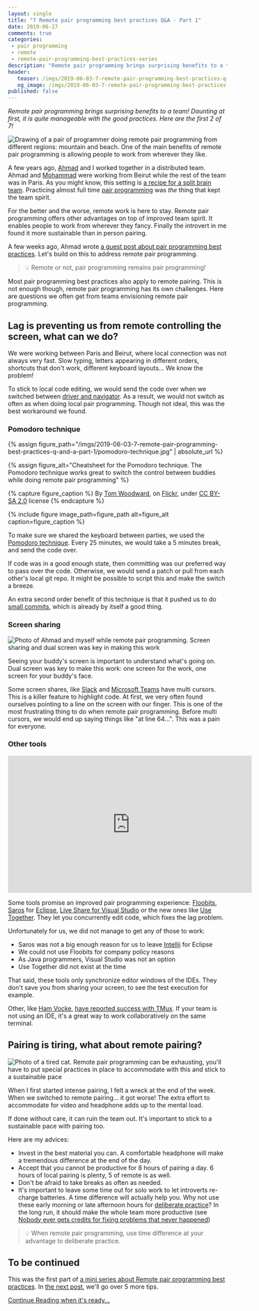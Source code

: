 ```yaml
---
layout: single
title: "7 Remote pair programming best practices Q&A - Part 1"
date: 2019-06-27
comments: true
categories:
 - pair programming
 - remote
 - remote-pair-programming-best-practices-series
description: "Remote pair programming brings surprising benefits to a team! Daunting at first, it is quite manageable with the good practices. Learn how to workaround the connection lag with the pomodoro technique. Remote pair programming is also tiring, here are a few habits to stick to a sustainable pace."
header:
   teaser: /imgs/2019-06-03-7-remote-pair-programming-best-practices-q-and-a-part-1/remote-pairing-teaser.jpeg
   og_image: /imgs/2019-06-03-7-remote-pair-programming-best-practices-q-and-a-part-1/remote-pairing-og.jpeg
published: false
---
```

_Remote pair programming brings surprising benefits to a team! Daunting at first, it is quite manageable with the good practices. Here are the first 2 of 7!_

![Drawing of a pair of programmer doing remote pair programming from different regions: mountain and beach. One of the main benefits of remote pair programming is allowing people to work from wherever they like.]({{site.url}}/imgs/2019-06-03-7-remote-pair-programming-best-practices-q-and-a-part-1/remote-pairing.jpeg)

A few years ago, [Ahmad](https://ahmadatwi.me) and I worked together in a distributed team. Ahmad and [Mohammad](https://www.linkedin.com/in/mohammad-rida-a2084527/?originalSubdomain=lb) were working from Beirut while the rest of the team was in Paris. As you might know, this setting is [a recipe for a split brain team](https://martinfowler.com/articles/remote-or-co-located.html). Practicing almost full time [pair programming](/categories/#pair-programming) was _the_ thing that kept the team spirit.

For the better and the worse, remote work is here to stay. Remote pair programming offers other advantages on top of improved team spirit. It enables people to work from wherever they fancy. Finally the introvert in me found it more sustainable than in person pairing.

A few weeks ago, Ahmad wrote [a guest post about pair programming best practices](/10-pair-programming-questions-answers/). Let's build on this to address remote pair programming.

> 💡 Remote or not, pair programming remains pair programming!

Most pair programming best practices also apply to remote pairing. This is not enough though, remote pair programming has its own challenges. Here are questions we often get from teams envisioning remote pair programming.

## Lag is preventing us from remote controlling the screen, what can we do?

We were working between Paris and Beirut, where local connection was not always very fast. Slow typing, letters appearing in different orders, shortcuts that don't work, different keyboard layouts... We know the problem!

To stick to local code editing, we would send the code over when we switched between [driver and navigator](https://gist.github.com/jordanpoulton/607a8854673d9f22c696). As a result, we would not switch as often as when doing local pair programming. Though not ideal, this was the best workaround we found.

### Pomodoro technique

{% assign figure_path="/imgs/2019-06-03-7-remote-pair-programming-best-practices-q-and-a-part-1/pomodoro-technique.jpg" | absolute_url %}
    
{% assign figure_alt="Cheatsheet for the Pomodoro technique. The Pomodoro technique works great to switch the control between buddies while doing remote pair programming" %}
    
{% capture figure_caption %}
By [Tom Woodward](https://www.flickr.com/photos/bionicteaching/), on [Flickr](https://www.flickr.com/photos/bionicteaching/45191993455), under [CC BY-SA 2.0](https://creativecommons.org/licenses/by-sa/2.0/) license
{% endcapture %}
    
{% include figure image_path=figure_path alt=figure_alt caption=figure_caption %}

To make sure we shared the keyboard between parties, we used the [Pomodoro technique](https://en.wikipedia.org/wiki/Pomodoro_Technique). Every 25 minutes, we would take a 5 minutes break, and send the code over.

If code was in a good enough state, then committing was our preferred way to pass over the code. Otherwise, we would send a patch or pull from each other's local git repo. It might be possible to script this and make the switch a breeze.

An extra second order benefit of this technique is that it pushed us to do [small commits](http://www.conifersystems.com/2008/11/05/the-benefits-of-small-commits/), which is already by itself a good thing.

### Screen sharing

![Photo of Ahmad and myself while remote pair programming. Screen sharing and dual screen was key in making this work]({{site.url}}/imgs/2019-06-03-7-remote-pair-programming-best-practices-q-and-a-part-1/remote-pairing-setup.resized.jpg)

Seeing your buddy's screen is important to understand what's going on. Dual screen was key to make this work: one screen for the work, one screen for your buddy's face.

Some screen shares, like [Slack](https://slack.com) and [Microsoft Teams](https://teams.microsoft.com/downloads) have multi cursors. This is a killer feature to highlight code. At first, we very often found ourselves pointing to a line on the screen with our finger. This is one of the most frustrating thing to do when remote pair programming. Before multi cursors, we would end up saying things like "at line 64...". This was a pain for everyone.

### Other tools

<iframe width="560" height="315" src="https://www.youtube.com/embed/vq5FzSPmu-I" frameborder="0" allow="accelerometer; autoplay; encrypted-media; gyroscope; picture-in-picture" allowfullscreen></iframe>

Some tools promise an improved pair programming experience: [Floobits](https://floobits.com/), [Saros](https://www.saros-project.org/) for [Eclipse](https://www.eclipse.org/ide/), [Live Share for Visual Studio](https://visualstudio.microsoft.com/services/live-share/) or the new ones like [Use Together](https://www.use-together.com/). They let you concurrently edit code, which fixes the lag problem.

Unfortunately for us, we did not manage to get any of those to work:

*   Saros was not a big enough reason for us to leave [Intellij](https://www.jetbrains.com/idea/) for Eclipse
*   We could not use Floobits for company policy reasons
*   As Java programmers, Visual Studio was not an option
*   Use Together did not exist at the time

That said, these tools only synchronize editor windows of the IDEs. They don't save you from sharing your screen, to see the test execution for example.

Other, like [Ham Vocke](https://www.hamvocke.com/), [have reported success with TMux](https://www.hamvocke.com/blog/remote-pair-programming-with-tmux/). If your team is not using an IDE, it's a great way to work collaboratively on the same terminal.

## Pairing is tiring, what about remote pairing?

![Photo of a tired cat. Remote pair programming can be exhausting, you'll have to put special practices in place to accommodate with this and stick to a sustainable pace]({{site.url}}/imgs/2019-06-03-7-remote-pair-programming-best-practices-q-and-a-part-1/tired-cat.jpg)

When I first started intense pairing, I felt a wreck at the end of the week. When we switched to remote pairing... it got worse! The extra effort to accommodate for video and headphone adds up to the mental load.

If done without care, it can ruin the team out. It's important to stick to a sustainable pace with pairing too.

Here are my advices:

*   Invest in the best material you can. A comfortable headphone will make a tremendous difference at the end of the day.
*   Accept that you cannot be productive for 8 hours of pairing a day. 6 hours of local pairing is plenty, 5 of remote is as well.
*   Don't be afraid to take breaks as often as needed.
*   It's important to leave some time out for solo work to let introverts re-charge batteries. A time difference will actually help you. Why not use these early morning or late afternoon hours for [deliberate practice](/why-20-hours-of-code-kata-are-so-effective-for-learning-new-languages/)? In the long run, it should make the whole team more productive (see [Nobody ever gets credits for fixing problems that never happened](http://web.mit.edu/nelsonr/www/Repenning=Sterman_CMR_su01_.pdf))

> 💡 When remote pair programming, use time difference at your advantage to deliberate practice.

## To be continued

This was the first part of [a mini series about Remote pair programming best practices](/categories/#remote-pair-programming-best-practices-series). In [the next post](http://eepurl.com/dxKE95), we'll go over 5 more tips.

[Continue Reading when it's ready...](http://eepurl.com/dxKE95)
